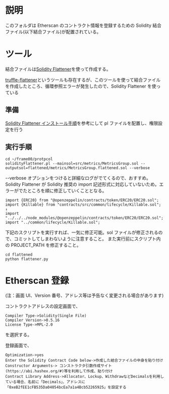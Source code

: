 # 説明

このフォルダは Etherscan のコントラクト情報を登録するための Solidity 結合ファイル(以下結合ファイル)が配置されている。

# ツール

結合ファイルは[Solidity Flattener](https://github.com/bokkypoobah/SolidityFlattener)を使って作成する。

[truffle-flattener](https://www.npmjs.com/package/truffle-flattener)というツールも存在するが、このツールを使って結合ファイルを作成したところ、循環参照エラーが発生したので、Solidity Flattener を使っている

## 準備

[Solidity Flattener インストール手順](https://github.com/bokkypoobah/SolidityFlattener#installation)を参考にして pl ファイルを配置し、権限設定を行う

## 実行手順

```
cd ~/frame00/protpcol
solidityFlattener.pl --mainsol=src/metrics/MetricsGroup.sol --outputsol=flattened/metrics/MetricsGroup.flattened.sol --verbose
```

--verbose オプションをつけると詳細なログがでてくるので、おすすめ。
Solidity Flattener が Solidity 推奨の import 記述形式に対応していないため。エラーがでたところを順に修正していくこととなる。

```
import {ERC20} from "@openzeppelin/contracts/token/ERC20/ERC20.sol";
import {Killable} from "contracts/src/common/lifecycle/Killable.sol";
↓
import "../../../node_modules/@openzeppelin/contracts/token/ERC20/ERC20.sol";
import "../common/lifecycle/Killable.sol";
```

下記のスクリプトを実行すれば、一気に修正可能。sol ファイルが修正されるので、コミットしてしまわないように注意すること。
また実行前にスクリプト内の PROJECT_PATH を修正すること。

```
cd flattened
python flattener.py
```

# Etherscan 登録

(注：画面 UI、Version 番号、アドレス等は予告なく変更される場合があります)

コントラクトアドレスの設定画面で、

```
Compiler Type->Solidity(Single File)
Compiler Version->0.5.16
License Type->MPL-2.0
```

を選択する。

登録画面で、

```
Optimization->yes
Enter the Solidity Contract Code below->作成した結合ファイルの中身を貼り付け
Constructor Arguments-> コンストラクタ引数作成サイト(https://abi.hashex.org/#)等を利用して作成、貼り付け
Contract Library Address->Allocator、Lockup、WithdrawなどDecimalsを利用している場合、名前に「Decimals」、アドレスに「0xeB2fEE1cFB535Da04054bcEa7a1a4Bcb52265925」を設定する
```
